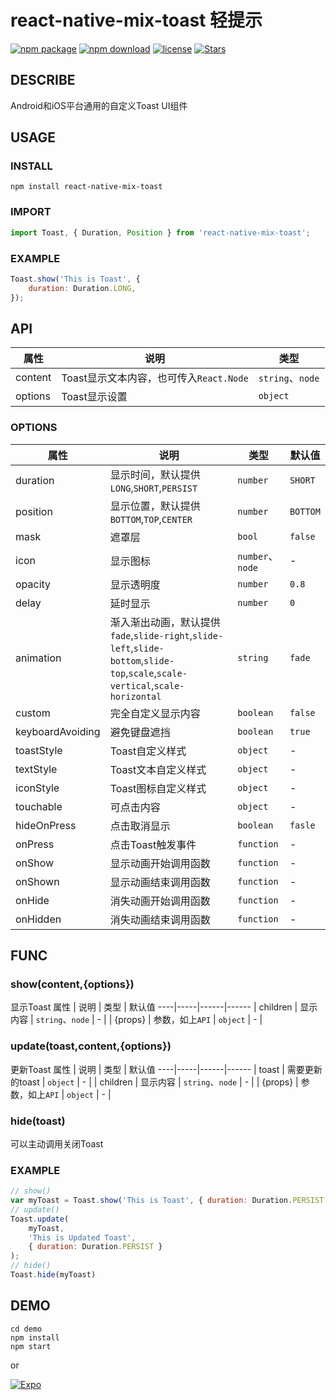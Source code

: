 # react-native-mix-toast 轻提示
[![npm package](https://img.shields.io/npm/v/react-native-mix-toast)](https://www.npmjs.com/package/react-native-mix-toast)
[![npm download](https://img.shields.io/npm/dy/react-native-mix-toast)](https://www.npmjs.com/package/react-native-mix-toast)
[![license](https://img.shields.io/npm/l/react-native-mix-toast)](https://github.com/Barba828/react-native-mix-toast/blob/master/LICENSE)
[![Stars](https://img.shields.io/github/stars/Barba828/react-native-mix-toast)](https://github.com/Barba828/react-native-mix-toast/stargazers)

## DESCRIBE
Android和iOS平台通用的自定义Toast UI组件

## USAGE

### INSTALL
```shell
npm install react-native-mix-toast
```

### IMPORT
```js
import Toast, { Duration, Position } from 'react-native-mix-toast';
```
### EXAMPLE
```js
Toast.show('This is Toast', {
    duration: Duration.LONG,
});
```

## API
属性 | 说明 | 类型 
----|-----|------
| content  | Toast显示文本内容，也可传入`React.Node`  | `string`、`node` | 
| options  | Toast显示设置  | `object` | 

### OPTIONS
属性 | 说明 | 类型 | 默认值
----|-----|------|------
| duration   | 显示时间，默认提供`LONG`,`SHORT`,`PERSIST`  | `number` |  `SHORT`  |
| position   | 显示位置，默认提供`BOTTOM`,`TOP`,`CENTER` | `number` |  `BOTTOM`  |
| mask   | 遮罩层 | `bool` |  `false`  |
| icon   | 显示图标 | `number`、`node` |  -  |
| opacity    | 显示透明度  | `number`   | `0.8` |
| delay    | 延时显示 | `number` |  `0`  |
| animation   | 渐入渐出动画，默认提供`fade`,`slide-right`,`slide-left`,`slide-bottom`,`slide-top`,`scale`,`scale-vertical`,`scale-horizontal`     | `string` |  `fade`  |
| custom | 完全自定义显示内容 | `boolean` |  `false`  |
| keyboardAvoiding | 避免键盘遮挡 | `boolean` |  `true`  |
| toastStyle| Toast自定义样式 | `object` | - |
| textStyle | Toast文本自定义样式 | `object` | - |
| iconStyle | Toast图标自定义样式 | `object` | - |
| touchable | 可点击内容 | `object` | - |
| hideOnPress | 点击取消显示 | `boolean` |  `fasle`  |
| onPress    | 点击Toast触发事件 | `function` | - |
| onShow    | 显示动画开始调用函数 | `function` | - |
| onShown    | 显示动画结束调用函数 | `function` | - |
| onHide    | 消失动画开始调用函数 | `function` | - |
| onHidden    | 消失动画结束调用函数 | `function` | - |

## FUNC

### show(content,{options})
显示Toast
属性 | 说明 | 类型 | 默认值
----|-----|------|------
| children      | 显示内容  | `string`、`node` |  -  |
| {props}      | 参数，如上`API`  | `object` |  -  |

### update(toast,content,{options})
更新Toast
属性 | 说明 | 类型 | 默认值
----|-----|------|------
| toast      | 需要更新的toast  | `object` |  -  |
| children      | 显示内容  | `string`、`node` |  -  |
| {props}      | 参数，如上`API`  | `object` |  -  |

### hide(toast)
可以主动调用关闭Toast

### EXAMPLE
```js
// show()
var myToast = Toast.show('This is Toast', { duration: Duration.PERSIST });
// update()
Toast.update(
    myToast,
    'This is Updated Toast',
    { duration: Duration.PERSIST }
);
// hide()
Toast.hide(myToast)
```

## DEMO
```shell
cd demo
npm install
npm start
```
or

[![Expo](https://img.shields.io/badge/expo-demo-blue)](https://expo.io/@barba-lee/demo)


